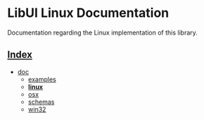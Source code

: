 # LibUI Linux Documentation

Documentation regarding the Linux implementation of this library.

## [Index](../../README.md)

- [doc](../README.md)
  - [examples](../examples/README.md)
  - **[linux](./README.md)**
  - [osx](../osx/README.md)
  - [schemas](../schemas/README.md)
  - [win32](../win32/README.md)
